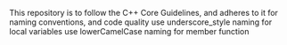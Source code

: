 This repository is to follow the C++ Core Guidelines, and adheres to it for naming conventions, and code quality
use underscore_style naming for local variables
use lowerCamelCase naming for member function